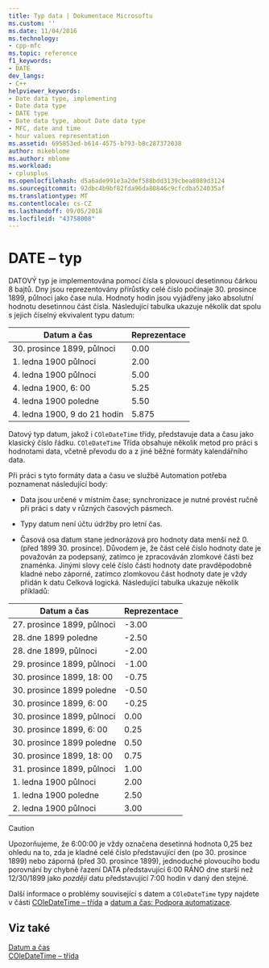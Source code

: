 ```yaml
---
title: Typ data | Dokumentace Microsoftu
ms.custom: ''
ms.date: 11/04/2016
ms.technology:
- cpp-mfc
ms.topic: reference
f1_keywords:
- DATE
dev_langs:
- C++
helpviewer_keywords:
- Date data type, implementing
- Date data type
- DATE type
- Date data type, about Date data type
- MFC, date and time
- hour values representation
ms.assetid: 695853ed-b614-4575-b793-b8c287372038
author: mikeblome
ms.author: mblome
ms.workload:
- cplusplus
ms.openlocfilehash: d5a6ade991e3a2def588bdd3139cbea8089d3124
ms.sourcegitcommit: 92dbc4b9bf82fda96da80846c9cfcdba524035af
ms.translationtype: MT
ms.contentlocale: cs-CZ
ms.lasthandoff: 09/05/2018
ms.locfileid: "43758008"
---
```

# <a name="date-type"></a>DATE – typ

DATOVÝ typ je implementována pomocí čísla s plovoucí desetinnou čárkou 8 bajtů. Dny jsou reprezentovány přírůstky celé číslo počínaje 30. prosince 1899, půlnoci jako čase nula. Hodnoty hodin jsou vyjádřeny jako absolutní hodnotu desetinnou část čísla. Následující tabulka ukazuje několik dat spolu s jejich číselný ekvivalent typu datum:

|Datum a čas|Reprezentace|
|-------------------|--------------------|
|30. prosince 1899, půlnoci|0.00|
|1. ledna 1900 půlnoci|2.00|
|4. ledna 1900 půlnoci|5.00|
|4. ledna 1900, 6: 00|5.25|
|4. ledna 1900 poledne|5.50|
|4. ledna 1900, 9 do 21 hodin|5.875|

Datový typ datum, jakož i `COleDateTime` třídy, představuje data a času jako klasický číslo řádku. `COleDateTime` Třída obsahuje několik metod pro práci s hodnotami data, včetně převodu do a z jiné běžné formáty kalendářního data.

Při práci s tyto formáty data a času ve službě Automation potřeba poznamenat následující body:

- Data jsou určené v místním čase; synchronizace je nutné provést ručně při práci s daty v různých časových pásmech.

- Typy datum není účtu údržby pro letní čas.

- Časová osa datum stane jednorázová pro hodnoty data menší než 0. (před 1899 30. prosince). Důvodem je, že část celé číslo hodnoty date je považován za podepsaný, zatímco je zpracováván zlomkové části bez znaménka. Jinými slovy celé číslo části hodnoty date pravděpodobně kladné nebo záporné, zatímco zlomkovou část hodnoty date je vždy přidán k datu Celková logická. Následující tabulka ukazuje několik příkladů:

|Datum a čas|Reprezentace|
|-------------------|--------------------|
|27. prosince 1899, půlnoci|-3.00|
|28. dne 1899 poledne|-2.50|
|28. dne 1899, půlnoci|-2.00|
|29. prosince 1899, půlnoci|-1.00|
|30. prosince 1899, 18: 00|-0.75|
|30. prosince 1899 poledne|-0.50|
|30. prosince 1899, 6: 00|-0.25|
|30. prosince 1899, půlnoci|0.00|
|30. prosince 1899, 6: 00|0.25|
|30. prosince 1899 poledne|0.50|
|30. prosince 1899, 18: 00|0.75|
|31. prosince 1899, půlnoci|1.00|
|1. ledna 1900 půlnoci|2.00|
|1. ledna 1900 poledne|2.50|
|2. ledna 1900 půlnoci|3.00|

> [!CAUTION]
>  Upozorňujeme, že 6:00:00 je vždy označena desetinná hodnota 0,25 bez ohledu na to, zda je kladné celé číslo představující den (po 30. prosince 1899) nebo záporná (před 30. prosince 1899), jednoduché plovoucího bodu porovnání by chybně řazení DATA představující 6:00 RÁNO dne starší než 12/30/1899 jako *později* datu představující 7:00 hodin v daný den stejné.

Další informace o problémy související s datem a `COleDateTime` typy najdete v části [COleDateTime – třída](../atl-mfc-shared/reference/coledatetime-class.md) a [datum a čas: Podpora automatizace](../atl-mfc-shared/date-and-time-automation-support.md).

## <a name="see-also"></a>Viz také

[Datum a čas](../atl-mfc-shared/date-and-time.md)   
[COleDateTime – třída](../atl-mfc-shared/reference/coledatetime-class.md)

